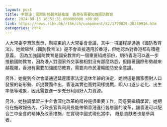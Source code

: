 ```yaml
---
layout: post
title: 李慧琼：國際形勢越來越複雜　香港有需要加強國防教育
date: 2024-09-16 16:51:31.000000000 +08:00
link: https://news.rthk.hk/rthk/ch/component/k2/1770829-20240916.htm
categories: rthk
---
```


人大常委李慧琼表示，剛結束的人大常委會會議，其中一項議程是通過《國防教育法》，她說雖然《國防教育法》是不會直接適用於香港，但她認為對香港都有積極意義， 因為加強國防教育是國安教育的一個重要組成部份，期待香港可以進一步推動國防教育，因為港人對國家外交事務相對沒有那麼熟悉，但隨著國際形勢越來越複雜，香港有需要加強國防教育，需要向市民灌輸國防安全意識。

另外，她提到今次會議通過延遲國家法定退休年齡的決定，她說這是國家面對人口發展的新形勢、新挑戰而作出，香港其實也面對同樣挑戰，即人口逐步老化、出生率低等現象，因此需要進一步充分利用好人力資源。

另外，她強調學習三中全會深化改革的精神是很重要工作，同意要繼續學習。她期待在施政報告內，行政長官與司局長能帶領香港進行各層面的改革，讓香港可以配合三中全會的精神及改革措施，在實現中國式現化當中， 既是貢獻者也是參與者。
